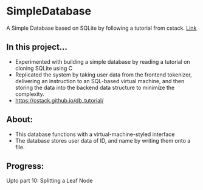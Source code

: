 # SimpleDatabase
A Simple Database based on SQLite by following a tutorial from cstack. [Link](https://cstack.github.io/db_tutorial/)

## In this project...
-	Experimented with building a simple database by reading a tutorial on cloning SQLite using C
-	Replicated the system by taking user data from the frontend tokenizer, delivering an instruction to an SQL-based virtual machine, and then storing the data into the backend data structure to minimize the complexity.
-	https://cstack.github.io/db_tutorial/

## About:
- This database functions with a virtual-machine-styled interface
- The database stores user data of ID, and name by writing them onto a file.

## Progress:
Upto part 10: Splitting a Leaf Node
